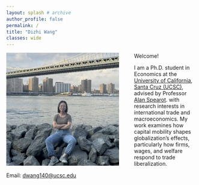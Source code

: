 ```yaml
---
layout: splash # archive
author_profile: false
permalink: /
title: "Dizhi Wang"
classes: wide
---
```

<style>
  .content-wrapper {
    margin-top: 500px; /* This moves everything down */
  }
</style>

<img src="/images/wdz.jpg" width="300" align="left" style="display: block; margin-right: 40px;" /> 

Welcome! 

I am a Ph.D. student in Economics at the [University of California, Santa Cruz (UCSC)](https://economics.ucsc.edu/), advised by Professor [Alan Spearot](https://sites.google.com/view/acspearot/home). with research interests in international trade and macroeconomics. My work examines how capital mobility shapes globalization’s effects, particularly how firms, wages, and welfare respond to trade liberalization.


Email: [dwang140@ucsc.edu](mailto:dwang140@ucsc.edu)




